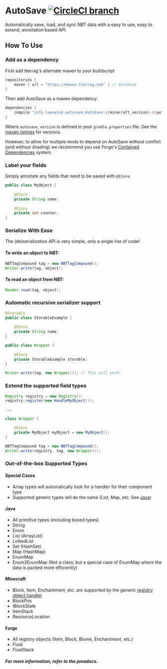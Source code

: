 AutoSave [![CircleCI branch](https://img.shields.io/circleci/project/github/RedSparr0w/node-csgo-parser/master.svg?style=flat-square)](https://circleci.com/gh/SleepyTrousers/AutoSave)
===========

Automatically save, load, and sync NBT data with a easy to use, easy to extend, annotation based API.

## How To Use

### Add as a dependency

First add tterrag's alternate maven to your buildscript
```groovy
repositories {
    maven { url = "https://maven.tterrag.com" } // AutoSave
}
```

Then add AutoSave as a maven dependency
```groovy
dependencies {
    compile "info.loenwind.autosave:AutoSave:${minecraft_version}-${autosave_version}"
}
```
Where `autosave_version` is defined in your `gradle.properties` file. See the [maven listings](https://maven2.tterrag.com/info/loenwind/autosave/AutoSave/) for versions.

However, to allow for multiple mods to depend on AutoSave without conflict (and without shading) we recommend you use Forge's [Contained Dependencies](https://mcforge.readthedocs.io/en/latest/gettingstarted/dependencymanagement/) system.

### Label your fields

Simply annotate any fields that need to be saved with `@Store`.

```java
public class MyObject {
    
    @Store
    private String name;
    
    @Store
    private int counter;
}
```

### Serialize With Ease

The (de)serialization API is very simple, only a single line of code!

#### To write an object to NBT:

```java
NBTTagCompound tag = new NBTTagCompound();
Writer.write(tag, object);
```

#### To read an object from NBT:

```java
Reader.read(tag, object);
```

### Automatic recursive serializer support

```java
@Storable
public class StorableExample {
    
    @Store
    private String name;
}

public class Wrapper {
    
    @Store
    private StorableExample storable;
}

Writer.write(tag, new Wrapper()); // This will work!
```

### Extend the supported field types

```java
Registry registry = new Registry();
registry.register(new HandleMyObject());

...

class Wrapper {

    @Store
    private MyObject myObject = new MyObject();
}

NBTTagCompound tag = new NBTTagCompound();
Writer.write(registry, tag, new Wrapper());
```

### Out-of-the-box Supported Types

#### Special Cases

- Array types will automatically look for a handler for their component type
- Supported generic types will do the same (List, Map, etc. See [Java](#java))

#### Java

- All primitive types (including boxed types)
- String
- Enum
- List (ArrayList)
- LinkedList
- Set (HashSet)
- Map (HashMap)
- EnumMap
- Enum2EnumMap (Not a class, but a special case of EnumMap where the data is packed more efficiently)

#### Minecraft

- Block, Item, Enchantment, etc. are supported by the generic [registry object handler](#forge)
- BlockPos
- IBlockState
- ItemStack
- ResourceLocation

#### Forge

- All registry objects (Item, Block, Biome, Enchantment, etc.)
- Fluid
- FluidStack

<h5>For more information, refer to the javadocs.</h5>
